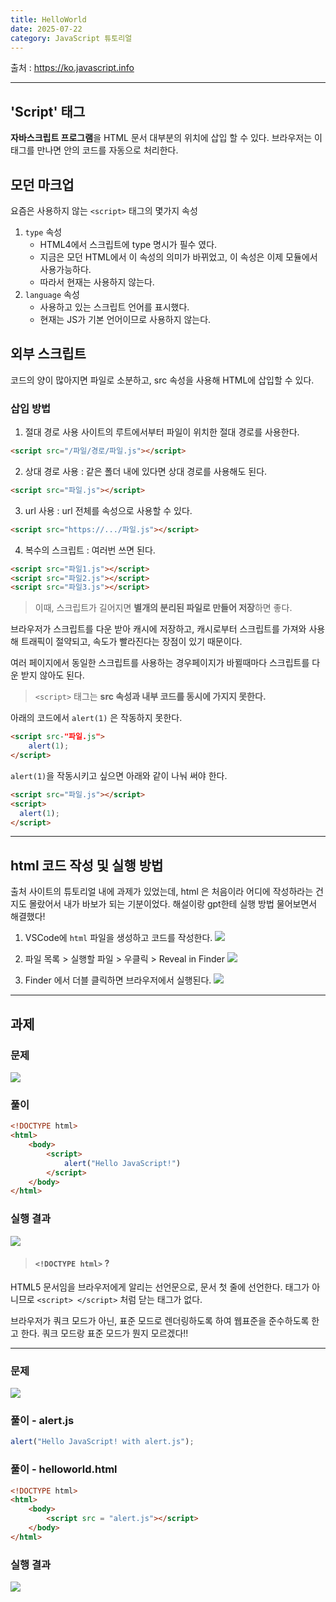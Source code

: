 ```yaml
---
title: HelloWorld
date: 2025-07-22
category: JavaScript 튜토리얼
---
```


출처 : https://ko.javascript.info

---
## 'Script' 태그
**자바스크립트 프로그램**을 HTML 문서 대부분의 위치에 삽입 할 수 있다.
브라우저는 이 태그를 만나면 안의 코드를 자동으로 처리한다.

## 모던 마크업
요즘은 사용하지 않는 `<script>` 태그의 몇가지 속성

1. `type` 속성
    - HTML4에서 스크립트에 type 명시가 필수 였다.
	- 지금은 모던 HTML에서 이 속성의 의미가 바뀌었고, 이 속성은 이제 모듈에서 사용가능하다.
	- 따라서 현재는 사용하지 않는다.
2. `language` 속성
	- 사용하고 있는 스크립트 언어를 표시했다.
    - 현재는 JS가 기본 언어이므로 사용하지 않는다.
    
## 외부 스크립트
코드의 양이 많아지면 파일로 소분하고, src 속성을 사용해 HTML에 삽입할 수 있다.

### 삽입 방법

1. 절대 경로 사용
사이트의 루트에서부터 파일이 위치한 절대 경로를 사용한다.
```html
<script src="/파일/경로/파일.js"></script>
```
2. 상대 경로 사용 : 같은 폴더 내에 있다면 상대 경로를 사용해도 된다.
```html
<script src="파일.js"></script>
```
3. url 사용 : url 전체를 속성으로 사용할 수 있다.
```html
<script src="https://.../파일.js"></script>
```
4. 복수의 스크립트 : 여러번 쓰면 된다.
```html
<script src="파일1.js"></script>
<script src="파일2.js"></script>
<script src="파일3.js"></script>
 ```

> 이때, 스크립트가 길어지면 **별개의 분리된 파일로 만들어 저장**하면 좋다. 
>
브라우저가 스크립트를 다운 받아 캐시에 저장하고, 캐시로부터 스크립트를 가져와 사용해
트래픽이 절약되고, 속도가 빨라진다는 장점이 있기 때문이다.
>
여러 페이지에서 동일한 스크립트를 사용하는 경우페이지가 바뀔때마다 
스크립트를 다운 받지 않아도 된다.

>`<script>` 태그는 **src 속성과 내부 코드를 동시에 가지지 못한다.**
>
아래의 코드에서 `alert(1)` 은 작동하지 못한다.
```html
<script src-"파일.js">
	alert(1);
</script>
```
`alert(1)`을 작동시키고 싶으면 아래와 같이 나눠 써야 한다.
```html
<script src="파일.js"></script>
<script>
  alert(1);
</script>
```

---
## html 코드 작성 및 실행 방법
출처 사이트의 튜토리얼 내에 과제가 있었는데, html 은 처음이라 어디에 작성하라는 건지도 몰랐어서 내가 바보가 되는 기분이었다. 해설이랑 gpt한테 실행 방법 물어보면서 해결했다!

1. VSCode에 `html` 파일을 생성하고 코드를 작성한다.
![](https://velog.velcdn.com/images/decollzoq/post/fab9b4eb-d478-488a-994c-ff94782d92af/image.png)

2. 파일 목록 > 실행할 파일 > 우클릭 > Reveal in Finder ![](https://velog.velcdn.com/images/decollzoq/post/638d5981-a0c3-45cd-87c1-94329f9267f2/image.png)

3. Finder 에서 더블 클릭하면 브라우저에서 실행된다.
![](https://velog.velcdn.com/images/decollzoq/post/30321c97-8bf7-40c8-811b-1d6043b7fce4/image.png)
----

## 과제

### 문제
![](https://velog.velcdn.com/images/decollzoq/post/d8ee729e-d933-4b5d-b84e-b5b0a0bad644/image.png)
### 풀이
```html
<!DOCTYPE html>
<html>
    <body>
        <script>
            alert("Hello JavaScript!")
        </script>
    </body>
</html>
```

### 실행 결과
![](https://velog.velcdn.com/images/decollzoq/post/a65f599d-fc91-4a93-9c19-a8de55730635/image.png)

> #### `<!DOCTYPE html>` ?
HTML5 문서임을 브라우저에게 알리는 선언문으로, 문서 첫 줄에 선언한다.
태그가 아니므로 `<script> </script>` 처럼 닫는 태그가 없다.
>
브라우저가 쿼크 모드가 아닌, 표준 모드로 렌더링하도록 하여 웹표준을 준수하도록 한고 한다.
쿼크 모드랑 표준 모드가 뭔지 모르겠다!!

----
### 문제
![](https://velog.velcdn.com/images/decollzoq/post/3a7fb431-ae1d-47b1-bf8f-9141458656e9/image.png)
### 풀이 - alert.js
```javascript
alert("Hello JavaScript! with alert.js");
```
### 풀이 - helloworld.html
```html
<!DOCTYPE html>
<html>
    <body>
        <script src = "alert.js"></script>
    </body>
</html>
```
### 실행 결과
![](https://velog.velcdn.com/images/decollzoq/post/fc94c962-9ade-487b-88b3-3018b930f600/image.png)